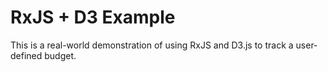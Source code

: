 RxJS + D3 Example
===============

This is a real-world demonstration of using RxJS and D3.js to track a user-defined budget.
